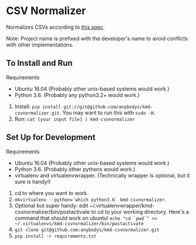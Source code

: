# CSV Normalizer

Normalizes CSVs according to [this spec](http://github.com/anybodys/kmd-csvnormalizer/blob/master/ProblemSpec.md).

Note: Project name is prefixed with the developer's name to avoid conflicts with other implementations.

## To Install and Run

Requirements
- Ubuntu 16.04 (Probably other unix-based systems would work.)
- Python 3.6. (Probably any python3.2+ would work.)

1. Install: `pip install git://git@github.com/anybodys/kmd-csvnormalizer.git`. You may want to run this with `sudo -H`.
1. Run: `cat [your input file] | kmd-csvnormalizer`


## Set Up for Development

Requirements
- Ubuntu 16.04 (Probably other unix-based systems would work.)
- Python 3.6. (Probably other pythons would work.)
- virtualenv and virtualenvwrapper. (Technically wrapper is optional, but it sure is handy!)

1. cd to where you want to work.
1. ``mkvirtualenv --python=`which python3.6` kmd-csvnormalizer``.
1. Optional but super handy: edit ~/.virtualenvwrapper/kmd-csvnormalizer/bin/postactivate to cd to your working directory. Here's a command that should work on ubuntu! ``echo "cd `pwd`" >> ~/.virtualenvs/kmd-csvnormalizer/bin/postactivate``
1. `git clone git@github.com:anybodys/kmd-csvnormalizer.git`
1. `pip install -r requirements.txt`


